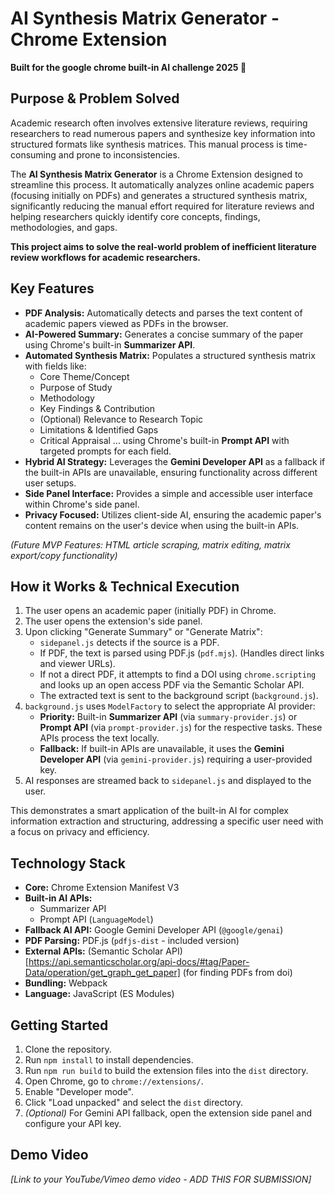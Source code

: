 # AI Synthesis Matrix Generator - Chrome Extension

**Built for the &#103;&#111;&#111;&#103;&#108;&#101; &#99;&#104;&#114;&#111;&#109;&#101; &#98;&#117;&#105;&#108;&#116;-&#105;&#110; &#65;&#73; &#99;&#104;&#97;&#108;&#108;&#101;&#110;&#103;&#101; &#50;&#48;&#50;&#53; 🥸**

## Purpose & Problem Solved

Academic research often involves extensive literature reviews, requiring researchers to read numerous papers and synthesize key information into structured formats like synthesis matrices. This manual process is time-consuming and prone to inconsistencies.

The **AI Synthesis Matrix Generator** is a Chrome Extension designed to streamline this process. It automatically analyzes online academic papers (focusing initially on PDFs) and generates a structured synthesis matrix, significantly reducing the manual effort required for literature reviews and helping researchers quickly identify core concepts, findings, methodologies, and gaps.

**This project aims to solve the real-world problem of inefficient literature review workflows for academic researchers.**

## Key Features

* **PDF Analysis:** Automatically detects and parses the text content of academic papers viewed as PDFs in the browser.
* **AI-Powered Summary:** Generates a concise summary of the paper using Chrome's built-in **Summarizer API**.
* **Automated Synthesis Matrix:** Populates a structured synthesis matrix with fields like:
    * Core Theme/Concept
    * Purpose of Study
    * Methodology
    * Key Findings & Contribution
    * (Optional) Relevance to Research Topic
    * Limitations & Identified Gaps
    * Critical Appraisal
    ... using Chrome's built-in **Prompt API** with targeted prompts for each field.
* **Hybrid AI Strategy:** Leverages the **Gemini Developer API** as a fallback if the built-in APIs are unavailable, ensuring functionality across different user setups.
* **Side Panel Interface:** Provides a simple and accessible user interface within Chrome's side panel.
* **Privacy Focused:** Utilizes client-side AI, ensuring the academic paper's content remains on the user's device when using the built-in APIs.

*(Future MVP Features: HTML article scraping, matrix editing, matrix export/copy functionality)*

## How it Works & Technical Execution

1.  The user opens an academic paper (initially PDF) in Chrome.
2.  The user opens the extension's side panel.
3.  Upon clicking "Generate Summary" or "Generate Matrix":
    * `sidepanel.js` detects if the source is a PDF.
    * If PDF, the text is parsed using PDF.js (`pdf.mjs`). (Handles direct links and viewer URLs).
    * If not a direct PDF, it attempts to find a DOI using `chrome.scripting` and looks up an open access PDF via the Semantic Scholar API.
    * The extracted text is sent to the background script (`background.js`).
4.  `background.js` uses `ModelFactory` to select the appropriate AI provider:
    * **Priority:** Built-in **Summarizer API** (via `summary-provider.js`) or **Prompt API** (via `prompt-provider.js`) for the respective tasks. These APIs process the text locally.
    * **Fallback:** If built-in APIs are unavailable, it uses the **Gemini Developer API** (via `gemini-provider.js`) requiring a user-provided key.
5.  AI responses are streamed back to `sidepanel.js` and displayed to the user.

This demonstrates a smart application of the built-in AI for complex information extraction and structuring, addressing a specific user need with a focus on privacy and efficiency.

## Technology Stack

* **Core:** Chrome Extension Manifest V3
* **Built-in AI APIs:**
    * Summarizer API
    * Prompt API (`LanguageModel`)
* **Fallback AI API:** Google Gemini Developer API (`@google/genai`)
* **PDF Parsing:** PDF.js (`pdfjs-dist` - included version)
* **External APIs:** (Semantic Scholar API)[https://api.semanticscholar.org/api-docs/#tag/Paper-Data/operation/get_graph_get_paper] (for finding PDFs from doi)
* **Bundling:** Webpack
* **Language:** JavaScript (ES Modules)

## Getting Started
1.  Clone the repository.
2.  Run `npm install` to install dependencies.
3.  Run `npm run build` to build the extension files into the `dist` directory.
4.  Open Chrome, go to `chrome://extensions/`.
5.  Enable "Developer mode".
6.  Click "Load unpacked" and select the `dist` directory.
7.  *(Optional)* For Gemini API fallback, open the extension side panel and configure your API key.

## Demo Video

*[Link to your YouTube/Vimeo demo video - ADD THIS FOR SUBMISSION]*
